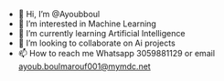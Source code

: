 - 👋 Hi, I’m @Ayoubboul
- 👀 I’m interested in Machine Learning  
- 🌱 I’m currently learning Artificial Intelligence  
- 💞️ I’m looking to collaborate on Ai projects 
- 📫 How to reach me Whatsapp 3059881129 or email ayoub.boulmarouf001@mymdc.net

<!---
Ayoubboul/Ayoubboul is a ✨ special ✨ repository because its `README.md` (this file) appears on your GitHub profile.
You can click the Preview link to take a look at your changes.
--->
